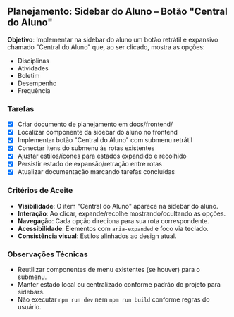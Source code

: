 ## Planejamento: Sidebar do Aluno – Botão "Central do Aluno"

**Objetivo**: Implementar na sidebar do aluno um botão retrátil e expansivo chamado "Central do Aluno" que, ao ser clicado, mostra as opções:
- Disciplinas
- Atividades
- Boletim
- Desempenho
- Frequência

### Tarefas
- [x] Criar documento de planejamento em docs/frontend/
- [x] Localizar componente da sidebar do aluno no frontend
- [x] Implementar botão "Central do Aluno" com submenu retrátil
- [x] Conectar itens do submenu às rotas existentes
- [x] Ajustar estilos/ícones para estados expandido e recolhido
- [x] Persistir estado de expansão/retração entre rotas
- [x] Atualizar documentação marcando tarefas concluídas

### Critérios de Aceite
- **Visibilidade**: O item "Central do Aluno" aparece na sidebar do aluno.
- **Interação**: Ao clicar, expande/recolhe mostrando/ocultando as opções.
- **Navegação**: Cada opção direciona para sua rota correspondente.
- **Acessibilidade**: Elementos com `aria-expanded` e foco via teclado.
- **Consistência visual**: Estilos alinhados ao design atual.

### Observações Técnicas
- Reutilizar componentes de menu existentes (se houver) para o submenu.
- Manter estado local ou centralizado conforme padrão do projeto para sidebars.
- Não executar `npm run dev` nem `npm run build` conforme regras do usuário.


